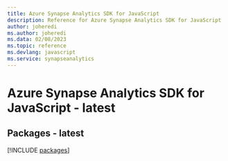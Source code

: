 ```yaml
---
title: Azure Synapse Analytics SDK for JavaScript
description: Reference for Azure Synapse Analytics SDK for JavaScript
author: joheredi
ms.author: joheredi
ms.data: 02/08/2023
ms.topic: reference
ms.devlang: javascript
ms.service: synapseanalytics
---
```

# Azure Synapse Analytics SDK for JavaScript - latest
## Packages - latest
[!INCLUDE [packages](synapse-analytics-index.md)]